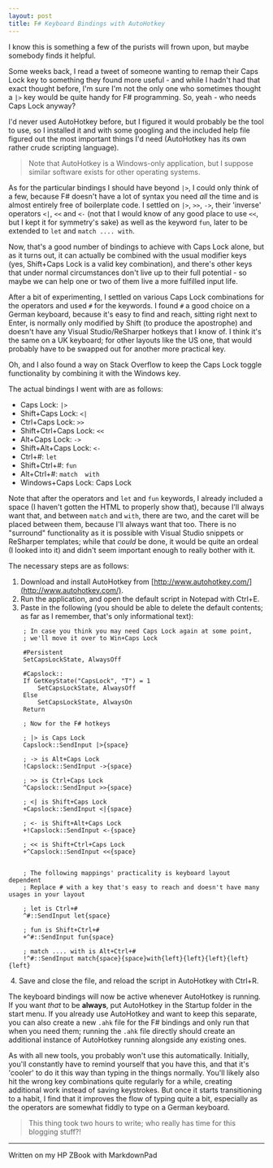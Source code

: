 ```yaml
---
layout: post
title: F# Keyboard Bindings with AutoHotkey 
---
```


I know this is something a few of the purists will frown upon, but maybe somebody finds it helpful.

Some weeks back, I read a tweet of someone wanting to remap their Caps Lock key to something they found more useful - and while I hadn't had that exact thought before, I'm sure I'm not the only one who sometimes thought a `|>` key would be quite handy for F# programming. So, yeah - who needs Caps Lock anyway?

I'd never used AutoHotkey before, but I figured it would probably be the tool to use, so I installed it and with some googling and the included help file figured out the most important things I'd need (AutoHotkey has its own rather crude scripting language).

> Note that AutoHotkey is a Windows-only application, but I suppose similar software exists for other operating systems.

As for the particular bindings I should have beyond `|>`, I could only think of a few, because F# doesn't have a lot of syntax you need *all* the time and is almost entirely free of boilerplate code. I settled on `|>`, `>>`, `->`, their 'inverse' operators `<|`, `<<` and `<-` (not that I would know of any good place to use `<<`, but I kept it for symmetry's sake) as well as the keyword `fun`, later to be extended to `let` and `match .... with`.

Now, that's a good number of bindings to achieve with Caps Lock alone, but as it turns out, it can actually be combined with the usual modifier keys (yes, Shift+Caps Lock is a valid key combination), and there's other keys that under normal circumstances don't live up to their full potential - so maybe we can help one or two of them live a more fulfilled input life.

After a bit of experimenting, I settled on various Caps Lock combinations for the operators and used `#` for the keywords. I found `#` a good choice on a German keyboard, because it's easy to find and reach, sitting right next to Enter, is normally only modified by Shift (to produce the apostrophe) and doesn't have any Visual Studio/ReSharper hotkeys that I know of. I think it's the same on a UK keyboard; for other layouts like the US one, that would probably have to be swapped out for another more practical key.

Oh, and I also found a way on Stack Overflow to keep the Caps Lock toggle functionality by combining it with the Windows key.

The actual bindings I went with are as follows:
 
 * Caps Lock: `|> `
 * Shift+Caps Lock: `<| `
 * Ctrl+Caps Lock: `>> `
 * Shift+Ctrl+Caps Lock: `<< `
 * Alt+Caps Lock: `-> `
 * Shift+Alt+Caps Lock: `<- `
 * Ctrl+#: `let `
 * Shift+Ctrl+#: `fun `
 * Alt+Ctrl+#: `match  with`
 * Windows+Caps Lock: Caps Lock

Note that after the operators and `let` and `fun` keywords, I already included a space (I haven't gotten the HTML to properly show that), because I'll always want that, and between `match` and `with`, there are two, and the caret will be placed between them, because I'll always want that too. There is no "surround" functionality as it is possible with Visual Studio snippets or ReSharper templates; while that *could* be done, it would be quite an ordeal (I looked into it) and didn't seem important enough to really bother with it.

The necessary steps are as follows:

1. Download and install AutoHotkey from [http://www.autohotkey.com/](http://www.autohotkey.com/).
2. Run the application, and open the default script in Notepad with Ctrl+E.
3. Paste in the following (you should be able to delete the default contents; as far as I remember, that's only informational text):

```
    ; In case you think you may need Caps Lock again at some point,
    ; we'll move it over to Win+Caps Lock
    
    #Persistent
    SetCapsLockState, AlwaysOff
    
    #Capslock::
    If GetKeyState("CapsLock", "T") = 1
    	SetCapsLockState, AlwaysOff
    Else
    	SetCapsLockState, AlwaysOn
    Return
    
    ; Now for the F# hotkeys
    
    ; |> is Caps Lock
    Capslock::SendInput |>{space}
    
    ; -> is Alt+Caps Lock
    !Capslock::SendInput ->{space}
    
    ; >> is Ctrl+Caps Lock
    ^Capslock::SendInput >>{space}
    
    ; <| is Shift+Caps Lock
    +Capslock::SendInput <|{space}
    
    ; <- is Shift+Alt+Caps Lock
    +!Capslock::SendInput <-{space}
    
    ; << is Shift+Ctrl+Caps Lock
    +^Capslock::SendInput <<{space}
    
    
    ; The following mappings' practicality is keyboard layout dependent
    ; Replace # with a key that's easy to reach and doesn't have many usages in your layout
    
    ; let is Ctrl+#
    ^#::SendInput let{space}
    
    ; fun is Shift+Ctrl+#
    +^#::SendInput fun{space}
    
    ; match .... with is Alt+Ctrl+#
    !^#::SendInput match{space}{space}with{left}{left}{left}{left}{left}
```

&nbsp;4. Save and close the file, and reload the script in AutoHotkey with Ctrl+R.

The keyboard bindings will now be active whenever AutoHotkey is running. If you want *that* to be **always**, put AutoHotkey in the Startup folder in the start menu. If you already use AutoHotkey and want to keep this separate, you can also create a new `.ahk` file for the F# bindings and only run that when you need them; running the `.ahk` file directly should create an additional instance of AutoHotkey running alongside any existing ones.    
    
As with all new tools, you probably won't use this automatically. Initially, you'll constantly have to remind yourself that you have this, and that it's 'cooler' to do it this way than typing in the things normally. You'll likely also hit the wrong key combinations quite regularly for a while, creating additional work instead of saving keystrokes. But once it starts transitioning to a habit, I find that it improves the flow of typing quite a bit, especially as the operators are somewhat fiddly to type on a German keyboard.  


> This thing took two hours to write; who really has time for this blogging stuff?!


---
Written on my HP ZBook with MarkdownPad